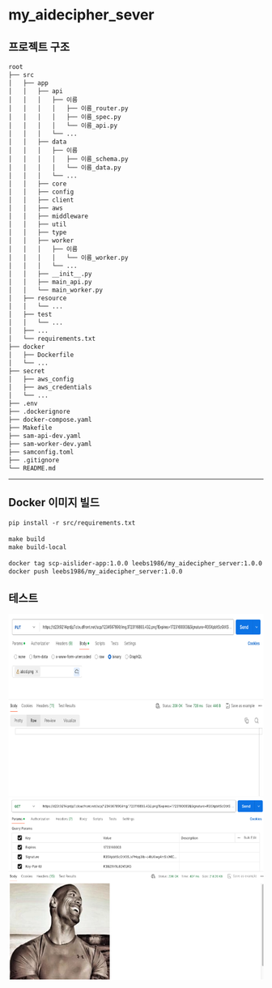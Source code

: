# my_aidecipher_sever

## 프로젝트 구조
    root
    ├── src
    │   ├── app
    │   │   ├── api
    │   │   │   ├── 이름
    │   │   │   │   ├── 이름_router.py
    │   │   │   │   ├── 이름_spec.py
    │   │   │   │   └── 이름_api.py
    │   │   │   └── ...
    │   │   ├── data
    │   │   │   ├── 이름
    │   │   │   │   ├── 이름_schema.py
    │   │   │   │   └── 이름_data.py
    │   │   │   └── ...  
    │   │   ├── core
    │   │   ├── config
    │   │   ├── client
    │   │   ├── aws
    │   │   ├── middleware
    │   │   ├── util
    │   │   ├── type
    │   │   ├── worker
    │   │   │   ├── 이름
    │   │   │   │   └── 이름_worker.py
    │   │   │   └── ...  
    │   │   ├── __init__.py
    │   │   ├── main_api.py
    │   │   └── main_worker.py
    │   ├── resource
    │   │   └── ...
    │   ├── test
    │   │   └── ...
    │   ├── ...
    │   └── requirements.txt
    ├── docker
    │   ├── Dockerfile
    │   └── ...
    ├── secret
    │   ├── aws_config
    │   ├── aws_credentials
    │   └── ...
    ├── .env
    ├── .dockerignore
    ├── docker-compose.yaml
    ├── Makefile
    ├── sam-api-dev.yaml
    ├── sam-worker-dev.yaml
    ├── samconfig.toml
    ├── .gitignore
    └── README.md
---
## Docker 이미지 빌드 
```
pip install -r src/requirements.txt

make build
make build-local

docker tag scp-aislider-app:1.0.0 leebs1986/my_aidecipher_server:1.0.0
docker push leebs1986/my_aidecipher_server:1.0.0
```
## 테스트
<img src="doc/upload.png" width="640" height="360">
<img src="doc/download.png" width="640" height="360">

